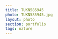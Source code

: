 ```yaml
--- 
title: TUKN585945 
photo: TUKN585945.jpg 
layout: photo 
section: portfolio 
tags: nature 
---  
```

  
